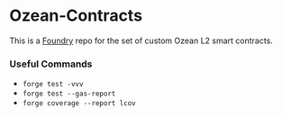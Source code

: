 # Ozean-Contracts

This is a [Foundry](https://book.getfoundry.sh/) repo for the set of custom Ozean L2 smart contracts. 

### Useful Commands
- `forge test -vvv`
- `forge test --gas-report`
- `forge coverage --report lcov`